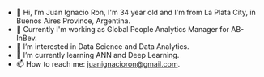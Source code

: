 - 👋 Hi, I’m Juan Ignacio Ron, I'm 34 year old and I'm from La Plata City, in Buenos Aires Province, Argentina.
- 🍺 Currently I'm working as Global People Analytics Manager for AB-InBev.
- 👀 I’m interested in Data Science and Data Analytics.
- 🌱 I’m currently learning ANN and Deep Learning.
- 📫 How to reach me: juanignacioron@gmail.com.

<!---
JI-RON/JI-RON is a ✨ special ✨ repository because its `README.md` (this file) appears on your GitHub profile.
You can click the Preview link to take a look at your changes.
--->
